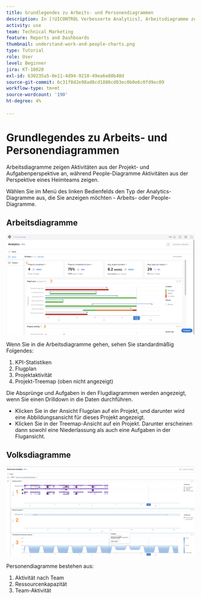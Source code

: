 ```yaml
---
title: Grundlegendes zu Arbeits- und Personendiagrammen
description: In [!UICONTROL Verbesserte Analytics], Arbeitsdiagramme zeigen Aktivitäten aus der Projekt- und Aufgabenperspektive an, während Personendiagramme Aktivitäten aus der Perspektive eines Startseiten-Teams zeigen.
activity: use
team: Technical Marketing
feature: Reports and Dashboards
thumbnail: understand-work-and-people-charts.png
type: Tutorial
role: User
level: Beginner
jira: KT-10028
exl-id: 630235a5-0e11-4d94-9210-49ea6e80b48d
source-git-commit: 6c31f8d2e98ad8cd1880cd03ec0b0e6c0fd9ec09
workflow-type: tm+mt
source-wordcount: '190'
ht-degree: 4%

---
```


# Grundlegendes zu Arbeits- und Personendiagrammen

Arbeitsdiagramme zeigen Aktivitäten aus der Projekt- und Aufgabenperspektive an, während People-Diagramme Aktivitäten aus der Perspektive eines Heimteams zeigen.

Wählen Sie im Menü des linken Bedienfelds den Typ der Analytics-Diagramme aus, die Sie anzeigen möchten - Arbeits- oder People-Diagramme.

## Arbeitsdiagramme

![Ein Bild, das die [!UICONTROL Analytics] in der [!DNL Workfront Classic]](assets/section-1-1.png)

Wenn Sie in die Arbeitsdiagramme gehen, sehen Sie standardmäßig Folgendes:

1. KPI-Statistiken
1. Flugplan
1. Projektaktivität
1. Projekt-Treemap (oben nicht angezeigt)

Die Absprünge und Aufgaben in den Flugdiagrammen werden angezeigt, wenn Sie einen Drilldown in die Daten durchführen.

* Klicken Sie in der Ansicht Flugplan auf ein Projekt, und darunter wird eine Abbildungsansicht für dieses Projekt angezeigt.
* Klicken Sie in der Treemap-Ansicht auf ein Projekt. Darunter erscheinen dann sowohl eine Niederlassung als auch eine Aufgaben in der Flugansicht.

## Volksdiagramme

![Ein Bild, das die [!UICONTROL Analytics] in der [!DNL Workfront Classic]](assets/section-1-2.png)

Personendiagramme bestehen aus:

1. Aktivität nach Team
1. Ressourcenkapazität
1. Team-Aktivität
